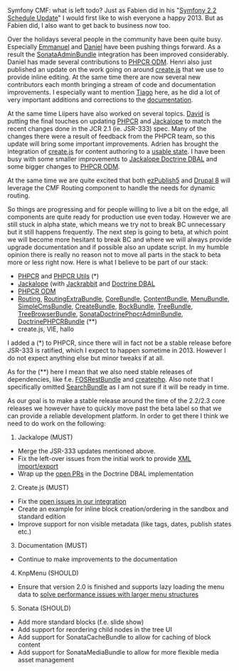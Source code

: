 Symfony CMF: what is left todo?
Just as Fabien did in his "[Symfony 2.2 Schedule Update](http://symfony.com/blog/symfony-2-2-schedule-update)" I
would first like to wish everyone a happy 2013. But as Fabien did, I also want to get back to business now too.

Over the holidays several people in the community have been quite busy. Especially [Emmanuel](https://github.com/EmmanuelVella)
and [Daniel](https://github.com/dantleech) have been pushing things forward. As a result the
[SonataAdminBundle](https://github.com/sonata-project/SonataAdminBundle) integration has been improved considerably.
Daniel has made several contributions to [PHPCR ODM](https://github.com/doctrine/phpcr-odm). Henri also just published
an update on the work going on around [create.js](http://bergie.iki.fi/blog/createjs-in-2013/) that we use to
provide inline editing. At the same time there are now several new contributors each month bringing a stream of
code and documentation improvements. I especially want to mention [Tiago](https://github.com/tiagojsag) here, as he
did a lot of very important additions and corrections to the [documentation](http://symfony.com/doc/master/cmf/index.html).

At the same time Liipers have also worked on several topics. [David](https://github.com/dbu) is putting the final
touches on updating [PHPCR](https://github.com/phpcr/phpcr/pull/52) and [Jackalope](https://github.com/jackalope/jackalope/pull/136)
to match the recent changes done in the JCR 2.1 (ie. JSR-333) spec. Many of the changes there were a result of feedback
from the PHPCR team, so this update will bring some important improvements. Adrien has brought the integration
of [create.js](http://createjs.org) for content authoring to a [usable state](https://github.com/symfony-cmf/symfony-cmf-website/pull/9).
I have been busy with some smaller improvements to [Jackalope Doctrine DBAL](https://github.com/jackalope/jackalope-doctrine-dbal)
and some bigger changes to [PHPCR ODM](https://github.com/doctrine/phpcr-odm).

At the same time we are quite excited that both [ezPublish5](https://github.com/ezsystems/ezp-next/blob/master/composer.json#L28)
and [Drupal 8](http://drupal.org/node/1874500) will leverage the CMF Routing component to handle the needs for dynamic routing.

So things are progressing and for people willing to live a bit on the edge, all components are quite ready
for production use even today. However we are still stuck in alpha state, which means we try not to break BC unnecessary but it
still happens frequently. The next step is going to beta, at which point we will become more hesitant to break BC
and where we will always provide upgrade documentation and if possible also an update script. In my humble opinion
there is really no reason not to move all parts in the stack to beta more or less right now. Here is what I believe
to be part of our stack:
- [PHPCR](https://github.com/phpcr/phpcr) and [PHPCR Utils](https://github.com/phpcr/phpcr-utils) (*)
- [Jackalope](https://github.com/jackalope/jackalope) (with [Jackrabbit](https://github.com/jackalope/jackalope-jackrabbit) and [Doctrine DBAL](https://github.com/jackalope/jackalope-doctrine-dbal)
- [PHPCR ODM](https://github.com/doctrine/phpcr-odm)
- [Routing](https://github.com/symfony-cmf/Routing), [RoutingExtraBundle](https://github.com/symfony-cmf/RoutingExtraBundle), [CoreBundle](https://github.com/symfony-cmf/CoreBundle), [ContentBundle](https://github.com/symfony-cmf/ContentBundle), [MenuBundle](https://github.com/symfony-cmf/MenuBundle), [SimpleCmsBundle](https://github.com/symfony-cmf/SimpleCmsBundle), [CreateBundle](https://github.com/symfony-cmf/CreateBundle), [BockBundle](https://github.com/symfony-cmf/BockBundle), [TreeBundle](https://github.com/symfony-cmf/TreeBundle), [TreeBrowserBundle](https://github.com/symfony-cmf/TreeBrowserBundle), [SonataDoctrinePhpcrAdminBundle](https://github.com/sonata-project/SonataDoctrinePhpcrAdminBundle), [DoctrinePHPCRBundle](https://github.com/doctrine/DoctrinePHPCRBundle) (**)
- create.js, VIE, hallo

I added a (*) to PHPCR, since there will in fact not be a stable release before JSR-333 is ratified, which I expect
to happen sometime in 2013. However I do not expect anything else but minor tweaks if at all.

As for the (**) here I mean that we also need stable releases of dependencies, like f.e. [FOSRestBundle](https://github.com/friendsofsymfony/FOSRestBundle)
and [createphp](https://github.com/flack/createphp). Also note that I specifically omitted [SearchBundle](https://github.com/symfony-cmf/SearchBundle) as
I am not sure if it will be ready in time.

As our goal is to make a stable release around the time of the 2.2/2.3 core releases we however have to quickly
move past the beta label so that we can provide a reliable development platform. In order to get there
I think we need to do work on the following:

1) Jackalope (MUST)
- Merge the JSR-333 updates mentioned above.
- Fix the left-over issues from the initial work to provide [XML import/export](https://github.com/jackalope/jackalope/pull/105)
- Wrap up the [open PRs](https://github.com/jackalope/jackalope-doctrine-dbal/pulls) in the Doctrine DBAL implementation

2) Create.js (MUST)
- Fix the [open issues in our integration](https://github.com/symfony-cmf/symfony-cmf-website/pull/9)
- Create an example for inline block creation/ordering in the sandbox and standard edition
- Improve support for non visible metadata (like tags, dates, publish states etc.)

3) Documentation (MUST)
- Continue to make improvements to the documentation

4) KnpMenu (SHOULD)
- Ensure that version 2.0 is finished and supports lazy loading the menu data to [solve performance issues with larger menu structures](https://github.com/symfony-cmf/MenuBundle/issues/19)

5) Sonata (SHOULD)
- Add more standard blocks (f.e. slide show)
- Add support for reordering child nodes in the tree UI
- Add support for SonataCacheBundle to allow for caching of block content
- Add support for SonataMediaBundle to allow for more flexible media asset management
